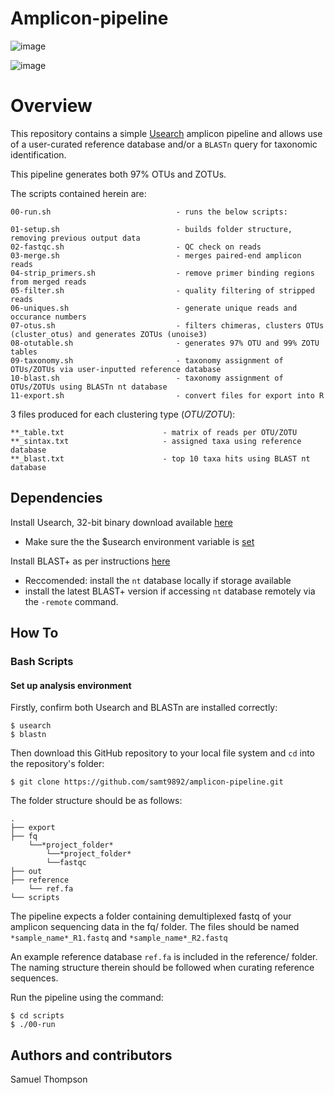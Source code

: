 # Amplicon-pipeline

![image](https://user-images.githubusercontent.com/69192049/170900440-2450f153-b4f8-41ec-acb8-57c4236aacd6.png) 

![image](https://user-images.githubusercontent.com/69192049/170900515-15534e55-0ca7-4b4d-aa84-35b0beb43fec.png)



# Overview 

This repository contains a simple  [Usearch](https://drive5.com/usearch/) amplicon pipeline and allows use of a user-curated reference database and/or a `BLASTn` query for taxonomic identification. 

This pipeline generates both 97% OTUs and ZOTUs.

The scripts contained herein are:

``` 
00-run.sh                            - runs the below scripts:

01-setup.sh                          - builds folder structure, removing previous output data
02-fastqc.sh                         - QC check on reads
03-merge.sh                          - merges paired-end amplicon reads
04-strip_primers.sh                  - remove primer binding regions from merged reads
05-filter.sh                         - quality filtering of stripped reads 
06-uniques.sh                        - generate unique reads and occurance numbers
07-otus.sh                           - filters chimeras, clusters OTUs (cluster_otus) and generates ZOTUs (unoise3)
08-otutable.sh                       - generates 97% OTU and 99% ZOTU tables
09-taxonomy.sh                       - taxonomy assignment of OTUs/ZOTUs via user-inputted reference database
10-blast.sh                          - taxonomy assignment of OTUs/ZOTUs using BLASTn nt database
11-export.sh	                     - convert files for export into R

```
3 files produced for  each clustering type (*OTU/ZOTU*):

```
**_table.txt                      - matrix of reads per OTU/ZOTU
**_sintax.txt                     - assigned taxa using reference database
**_blast.txt                      - top 10 taxa hits using BLAST nt database
```

## Dependencies 

Install Usearch, 32-bit binary download available [here](https://drive5.com/usearch/download.html)
 - Make sure the the $usearch environment variable is [set](https://drive5.com/usearch/manual/env_usearch.html)

Install BLAST+ as per instructions [here](https://iamphioxus.org/2018/01/08/local-installation-of-ncbi-blast-together-with-the-nr-and-taxonomy-database/)
 - Reccomended: install the `nt` database locally if storage available
 - install the latest BLAST+ version if accessing `nt` database remotely via the `-remote` command.

## How To

### Bash Scripts

#### Set up analysis environment

Firstly, confirm both Usearch and BLASTn are installed correctly:
```
$ usearch
$ blastn
```

Then download this GitHub repository to your local file system and `cd` into the repository's folder:

```
$ git clone https://github.com/samt9892/amplicon-pipeline.git
```

The folder structure should be as follows:
```
.
├── export
├── fq
    └──*project_folder*
        └──*project_folder*
        └──fastqc    
├── out
├── reference
    └── ref.fa
└── scripts
```

The pipeline expects a folder containing demultiplexed fastq of your amplicon sequencing data in the fq/ folder. The files should be named `*sample_name*_R1.fastq` and `*sample_name*_R2.fastq`

An example reference database `ref.fa` is included in the reference/ folder. The naming structure therein should be followed when curating reference sequences.


Run the pipeline using the command:
```
$ cd scripts
$ ./00-run
```

## Authors and contributors
Samuel Thompson

                                   
